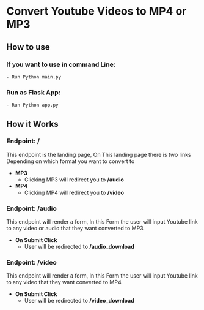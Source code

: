# Convert Youtube Videos to MP4 or MP3

## How to use

### If you want to use in command Line:

    - Run Python main.py

### Run as Flask App:

    - Run Python app.py

## How it Works

### Endpoint: **/**

This endpoint is the landing page, On This landing page there is two links Depending on which format you want to convert to

- **MP3**
  - Clicking MP3 will redirect you to **/audio**
- **MP4**
  - Clicking MP4 will redirect you to **/video**

### Endpoint: **/audio**

This endpoint will render a form, In this Form the user will input Youtube link to any video or audio that they want converted to MP3

- **On Submit Click**
  - User will be redirected to **/audio_download**

### Endpoint: **/video**

This endpoint will render a form, In this Form the user will input Youtube link to any video that they want converted to MP4

- **On Submit Click**
  - User will be redirected to **/video_download**
